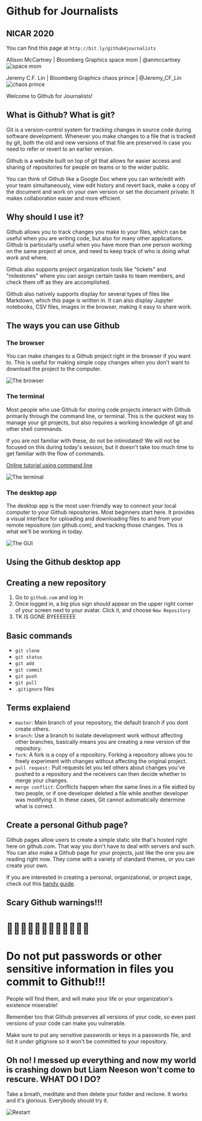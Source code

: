 # Github for Journalists
## NICAR 2020

You can find this page at `http://bit.ly/github4journalists`

Allison McCartney | Bloomberg Graphics space mom | @anmccartney
![space mom](img/spacemom.png)

Jeremy C.F. Lin | Bloomberg Graphics chaos prince | @Jeremy_CF_Lin 
![chaos prince](img/chaos.jpg)


Welcome to Github for Journalists!

## What is Github? What is git?

Git is a version-control system for tracking changes in source code during software development. Whenever you make changes to a file that is tracked by git, both the old and new versions of that file are preserved in case you need to refer or revert to an earlier version. 

Github is a website built on top of git that allows for easier access and sharing of repositories for people on teams or to the wider public.

You can think of Github like a Google Doc where you can write/edit with your team simultaneously, view edit history and revert back, make a copy of the document and work on your own version or set the document private. It makes collaboration easier and more efficient. 

## Why should I use it?

Github allows you to track changes you make to your files, which can be useful when you are writing code, but also for many other applications. Github is particularly useful when you have more than one person working on the same project at once, and need to keep track of who is doing what work and where. 

Github also supports project organization tools like "tickets" and "milestones" where you can assign certain tasks to team members, and check them off as they are accomplished.

Github also natively supports display for several types of files like Markdown, which this page is written in. It can also display Jupyter notebooks, CSV files, images in the browser, making it easy to share work. 

## The ways you can use Github

### The browser
You can make changes to a Github project right in the browser if you want to. This is useful for making simple copy changes when you don't want to download the project to the computer. 

![The browser](img/browser.png)

### The terminal
Most people who use Github for storing code projects interact with Github primarily through the command line, or terminal. This is the quickest way to manage your git projects, but also requires a working knowledge of git and other shell commands. 

If you are not familiar with these, do not be intimidated! We will not be focused on this during today's session, but it doesn't take too much time to get familiar with the flow of commands.

[Online tutorial using command line](http://rogerdudler.github.io/git-guide/)

![The terminal](img/terminal.png)

### The desktop app
The desktop app is the most user-friendly way to connect your local computer to your Github repositories. Most beginners start here. It provides a visual interface for uploading and downloading files to and from your remote repositore (on github.com), and tracking those changes. This is what we'll be working in today.

![The GUI](img/gui.png)


## Using the Github desktop app

## Creating a new repository

1. Go to `github.com` and log in
2. Once logged in, a big plus sign should appear on the upper right corner of your screen next to your avatar. Click it, and choose `New Repository`
3. TK IS GONE BYEEEEEEE

## Basic commands

* `git clone`
* `git status`
* `git add`
* `git commit`
* `git push`
* `git pull`
* `.gitignore` files

## Terms explaiend

* `master`: Main branch of your repository, the default branch if you dont create others.
* `branch`: Use a branch to isolate development work without affecting other branches, basically means you are creating a new version of the repository. 
* `fork`: A fork is a copy of a repository. Forking a repository allows you to freely experiment with changes without affecting the original project.
* `pull request:` Pull requests let you tell others about changes you've pushed to a repository and the receivers can then decide whether to merge your changes. 
* `merge conflict`: Conflicts happen when the same lines in a file eidted by two people, or if one developer deleted a file while another developer was modifying it. In these cases, Git cannot automatically determine what is correct. 

## Create a personal Github page?

Github pages allow users to create a simple static site that's hosted right here on github.com. That way you don't have to deal with servers and such. You can also make a Github page for your projects, just like the one you are reading right now. They come with a variety of standard themes, or you can create your own.

If you are interested in creating a personal, organizational, or project page, check out this [handy guide](https://pages.github.com/).

## Scary Github warnings!!!

# 🚨🚨🚨🚨🚨🚨🚨🚨🚨🚨🚨🚨
# Do not put passwords or other sensitive information in files you commit to Github!!! 

People will find them, and will make your life or your organization's existence miserable!

Remember too that Github preserves all versions of your code, so even past versions of your code can make you vulnerable.

Make sure to put any sensitive passwords or keys in a passwords file, and list it under gitignore so it won't be committed to your repository.

## Oh no! I messed up everything and now my world is crashing down but Liam Neeson won't come to rescure. WHAT DO I DO?

Take a breath, meditate and then delete your folder and reclone. It works and it's glorious. Everybody should try it. 

![Restart](img/restart.png)
